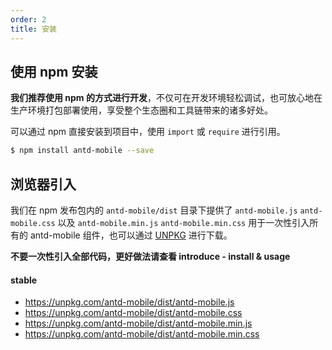 ```yaml
---
order: 2
title: 安装
---
```


## 使用 npm 安装

**我们推荐使用 npm 的方式进行开发**，不仅可在开发环境轻松调试，也可放心地在生产环境打包部署使用，享受整个生态圈和工具链带来的诸多好处。

可以通过 npm 直接安装到项目中，使用 `import` 或 `require` 进行引用。

```bash
$ npm install antd-mobile --save
```

## 浏览器引入

我们在 npm 发布包内的 `antd-mobile/dist` 目录下提供了 `antd-mobile.js` `antd-mobile.css` 以及 `antd-mobile.min.js` `antd-mobile.min.css` 用于一次性引入所有的 antd-mobile 组件，也可以通过 [UNPKG](https://unpkg.com/) 进行下载。

**不要一次性引入全部代码，更好做法请查看 introduce - install & usage**

#### stable

- https://unpkg.com/antd-mobile/dist/antd-mobile.js
- https://unpkg.com/antd-mobile/dist/antd-mobile.css
- https://unpkg.com/antd-mobile/dist/antd-mobile.min.js
- https://unpkg.com/antd-mobile/dist/antd-mobile.min.css
